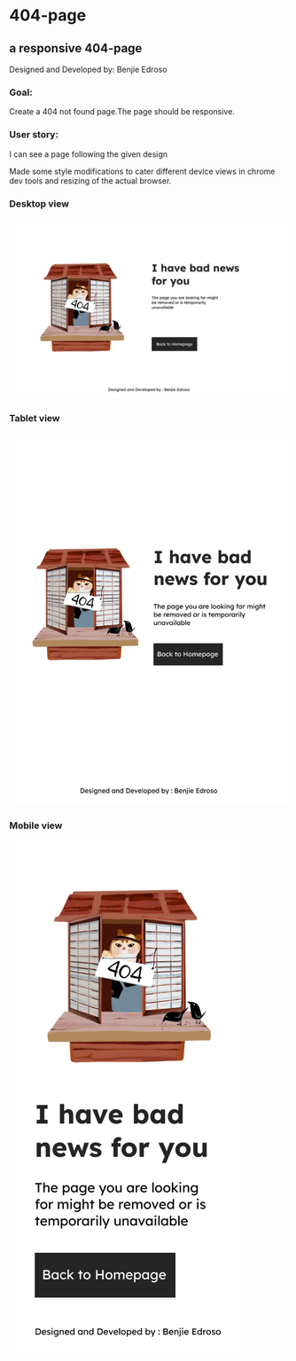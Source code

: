 # 404-page

## a responsive 404-page

Designed and Developed by: Benjie Edroso

### Goal:
Create a 404 not found page.The page should be responsive.

### User story:
I can see a page following the given design

Made some style modifications to cater different device views in chrome dev tools and resizing of the actual browser.

### Desktop view

![desktop](./assets/desktop.jpg)

### Tablet view

![desktop](./assets/tablet.jpg)

### Mobile view

![desktop](./assets/mobile.jpg)
